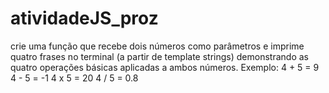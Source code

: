 # atividadeJS_proz
crie uma função que recebe dois números como parâmetros e imprime quatro frases no terminal (a partir de template strings) demonstrando as quatro operações básicas aplicadas a ambos números. Exemplo:  4 + 5 = 9 4 - 5 = -1 4 x 5 = 20 4 / 5 = 0.8 
